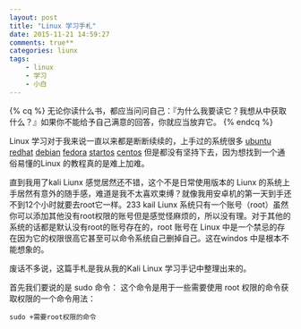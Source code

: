 ```yaml
---
layout: post
title: "Linux 学习手札"
date: 2015-11-21 14:59:27
comments: true**
categories: liunx
tags: 
	- linux 
	- 学习
	- 小白
---
```



{% cq %} 无论你读什么书，都应当问问自己：『为什么我要读它？我想从中获取什么？』如果你不能给予自己满意的回答，你就应当放弃它。 {% endcq %}


Linux 学习对于我来说一直以来都是断断续续的，上手过的系统很多 [ubuntu](www.ubuntu.com/download) [redhat](http://www.redhat.com/en/resources/rhel-desktop-datasheet) [debian](http://www.debian.org/) [fedora](https://getfedora.org/) [startos](http://www.startos.org/) [centos](https://www.centos.org/) 但是都没有坚持下去，因为想找到一个通俗易懂的Linux 的教程真的是难上加难。


直到我用了kali Liunx 感觉居然还不错，这个不是日常使用版本的 Liunx 的系统上手居然有意外的随手感，难道是我不太喜欢束缚？就像我用安卓机的第一天到手还不到12个小时就要去root它一样。233 kail Liunx 系统只有一个账号（root）虽然你可以添加其他没有root权限的账号但是感觉怪麻烦的，所以没有理。对于其他的系统的话都是默认没有root的账号存在的，root 账号在 Linux 中是一个禁忌的存在因为它的权限很高它甚至可以命令系统自己删掉自己。这在windos 中是根本不能想象的。

废话不多说，这篇手札是我从我的Kali Linux 学习手记中整理出来的。


<!-- more -->
 
首先我们要说的是 sudo 命令：
  这个命令是用于一些需要使用 root 权限的命令获取权限的一个命令用法：

    sudo +需要root权限的命令


